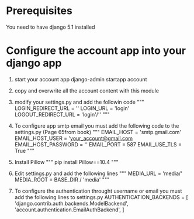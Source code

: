 # Prerequisites
You need to have django 5.1 installed

# Configure the account app into your django app
1. start your account app
django-admin startapp account

2. copy and overwrite all the account content with this module

3. modify your settings.py and add the followin code
"""
LOGIN_REDIRECT_URL = '<your main view>'
LOGIN_URL = 'login'
LOGOUT_REDIRECT_URL = 'login'/'<your main view>'
"""

4. To configure app smtp email you must add the following code to the settings.py (Page 65from book)
"""
EMAIL_HOST = 'smtp.gmail.com'
EMAIL_HOST_USER = 'your_account@gmail.com
EMAIL_HOST_PASSWORD = ''
EMAIL_PORT = 587
EMAIL_USE_TLS = True
"""

5. Install Pillow
"""
pip install Pillow==10.4
"""

6. Edit settings.py and add the following lines
"""
MEDIA_URL = 'media/'
MEDIA_ROOT = BASE_DIR / 'media'
"""

7. To configure the authentication throught username or email you must add the following lines to settings.py
AUTHENTICATION_BACKENDS = [
    'django.contrib.auth.backends.ModelBackend',
    'account.authentication.EmailAuthBackend',
]
